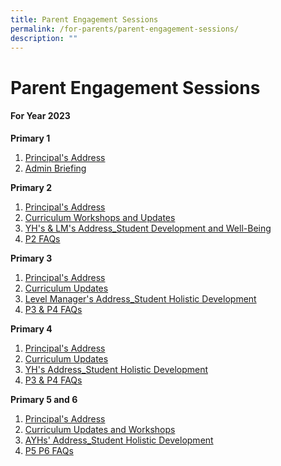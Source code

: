 ```yaml
---
title: Parent Engagement Sessions
permalink: /for-parents/parent-engagement-sessions/
description: ""
---
```

# **Parent Engagement Sessions**

#### **For Year 2023**


**Primary 1**  

1.  [Principal's Address](/files/Parent%20Engagement/P1%202023_Orientation_Principal's%20Address.pdf)
2.  [Admin Briefing](/files/Parent%20Engagement/P1%202023_Orientation_YH's%20Admin%20Briefing-compressed.pdf)

**Primary 2**  
1. [Principal's Address](/files/Parent%20Engagement/P2%20Engagement%202023/Principal's%20Address.pdf)
2. [Curriculum Workshops and Updates](/files/Parent%20Engagement/P2%20Engagement%202023/Curriculum%20Workshops%20and%20Updates.pdf)
3. [YH's & LM's Address_Student Development and Well-Being](/files/Parent%20Engagement/P2%20Engagement%202023/YH's%20&%20LM's%20Address_Student%20Development%20and%20Well-Being.pdf)
4. [P2 FAQs](/files/Parent%20Engagement/P2%20Engagement%202023/P2%20FAQs.pdf)

**Primary 3**  
1. [Principal's Address](/files/Parent%20Engagement/P3%20Engagement%202023/Principal's%20Address.pdf)
2. [Curriculum Updates](/files/Parent%20Engagement/P3%20Engagement%202023/Curriculum%20Updates.pdf)
3. [Level Manager's Address_Student Holistic Development](/files/Parent%20Engagement/P3%20Engagement%202023/Level%20Manager's%20Address_Student%20Holistic%20Development.pdf)
4. [P3 & P4 FAQs](/files/Parent%20Engagement/P3%20Engagement%202023/P3%20&%20P4%20FAQs.pdf)

**Primary 4**
1. [Principal's Address](/files/Parent%20Engagement/P4%20Engagement%202023/Principal's%20Address.pdf)
2. [Curriculum Updates](/files/Parent%20Engagement/P4%20Engagement%202023/Curriculum%20Updates.pdf)
3. [YH's Address_Student Holistic Development](/files/Parent%20Engagement/P4%20Engagement%202023/YH's%20Address_Student%20Holistic%20Development.pdf)
4.  [P3 & P4 FAQs](/files/Parent%20Engagement/P4%20Engagement%202023/P3%20&%20P4%20FAQs.pdf)

**Primary 5 and 6**
1. [Principal's Address](/files/Parent%20Engagement/P5%20Engagement%202023/Principal's%20Address.pdf)
2. [Curriculum Updates and Workshops](/files/Parent%20Engagement/P5%20Engagement%202023/Curriculum%20Updates%20and%20Workshops.pdf)
3. [AYHs' Address_Student Holistic Development](/files/Parent%20Engagement/P5%20Engagement%202023/AYHs'%20Address_Student%20Holistic%20Development.pdf)
4.  [P5 P6 FAQs](/files/Parent%20Engagement/P5%20Engagement%202023/P5%20P6%20FAQs.pdf)